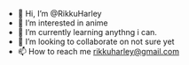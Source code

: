 - 👋 Hi, I’m @RikkuHarley
- 👀 I’m interested in anime
- 🌱 I’m currently learning anythng i can.
- 💞️ I’m looking to collaborate on not sure yet
- 📫 How to reach me rikkuharley@gmail.com

<!---
RikkuHarley/RikkuHarley is a ✨ special ✨ repository because its `README.md` (this file) appears on your GitHub profile.
You can click the Preview link to take a look at your changes.
--->
